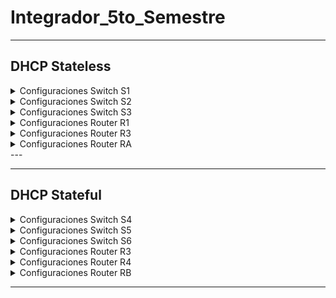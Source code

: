 # Integrador_5to_Semestre

---
## DHCP Stateless
<details> 
    <summary>
        Configuraciones Switch S1
    </summary>
    <pre>
Switch# sdm prefer dual-ipv4-and-ipv6 default
Switch# reload
System configuration has been modified. Save? [yes/no]:yes
######################################################################################################


    </pre>
</details>

<details> 
    <summary>
        Configuraciones Switch S2
    </summary>
    <pre>
Switch# sdm prefer dual-ipv4-and-ipv6 default
Switch# reload
System configuration has been modified. Save? [yes/no]:yes
######################################################################################################

    </pre>
</details>

<details> 
    <summary>
        Configuraciones Switch S3
    </summary>
    <pre>
Switch# sdm prefer dual-ipv4-and-ipv6 default
Switch# reload
System configuration has been modified. Save? [yes/no]:yes
######################################################################################################

    </pre>
</details>

<details> 
    <summary>
        Configuraciones Router R1
    </summary>
    <pre>

    </pre>
</details>

<details> 
    <summary>
        Configuraciones Router R3
    </summary>
    <pre>

    </pre>
</details>

<details> 
    <summary>
        Configuraciones Router RA
    </summary>
    <pre>

    </pre>
</details>
---

---
## DHCP Stateful
<details> 
    <summary>
        Configuraciones Switch S4
    </summary>
    <pre>
Switch# sdm prefer dual-ipv4-and-ipv6 default
Switch# reload
System configuration has been modified. Save? [yes/no]:yes
######################################################################################################

    </pre>
</details>

<details> 
    <summary>
        Configuraciones Switch S5
    </summary>
    <pre>
Switch# sdm prefer dual-ipv4-and-ipv6 default
Switch# reload
System configuration has been modified. Save? [yes/no]:yes
######################################################################################################

    </pre>
</details>

<details> 
    <summary>
        Configuraciones Switch S6
    </summary>
    <pre>
Switch# sdm prefer dual-ipv4-and-ipv6 default
Switch# reload
System configuration has been modified. Save? [yes/no]:yes
######################################################################################################

    </pre>
</details>

<details> 
    <summary>
        Configuraciones Router R3
    </summary>
    <pre>

    </pre>
</details>

<details> 
    <summary>
        Configuraciones Router R4
    </summary>
    <pre>

    </pre>
</details>

<details> 
    <summary>
        Configuraciones Router RB
    </summary>
    <pre>

    </pre>
</details>

---